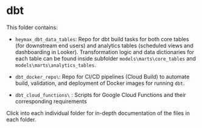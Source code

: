 # dbt

This folder contains:
- `heymax_dbt_data_tables`: Repo for dbt build tasks for both core tables (for downstream end users) and analytics tables (scheduled views and dashboarding in Looker). Transformation logic and data dictionaries for each table can be found inside subfolder `models\marts\core_tables` and `models\marts\analytics_tables`.

- `dbt_docker_repo\`: Repo for CI/CD pipelines (Cloud Build) to automate build, validation, and deployment of Docker images for running `dbt`.

- `dbt_cloud_functions\` : Scripts for Google Cloud Functions and their corresponding requirements

Click into each individual folder for in-depth documentation of the files in each folder.
